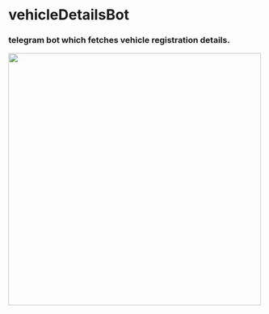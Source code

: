 # vehicleDetailsBot
### telegram bot which fetches vehicle registration details.

<img align="left" src="https://i.imgur.com/EbRz7wz.png" width="500px"/>
